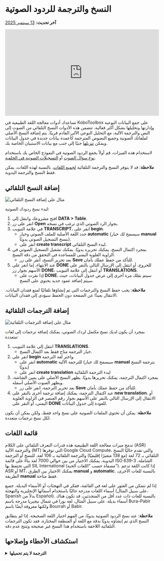 # النسخ والترجمة للردود الصوتية
**آخر تحديث:** <a href="https://github.com/kobotoolbox/docs/blob/81ea68d620feb190d5829be9521d3f913e88de91/source/transcription-translation.md" class="reference">13 سبتمبر 2025</a>

<iframe src="https://www.youtube.com/embed/vefmH9JzJTU?si=8aF_U8M6BAft9kRr" style="width: 100%; aspect-ratio: 16 / 9; height: auto; border: 0;" title="YouTube video player" frameborder="0" allow="accelerometer; autoplay; clipboard-write; encrypted-media; gyroscope; picture-in-picture; web-share" allowfullscreen></iframe>

تساعدك أدوات معالجة اللغة الطبيعية في KoboToolbox على جمع البيانات النوعية وإدارتها وتحليلها بشكل أكثر فعالية. تتضمن هذه الأدوات النسخ التلقائي من الصوت إلى النص والترجمة الآلية، مع التحليل النوعي الآلي القادم قريبًا. يتم إضافة النسخ الأصلي لملفاتك الصوتية وجميع النصوص المترجمة كأعمدة بيانات جديدة في جدول البيانات ويمكن [تنزيلها](https://support.kobotoolbox.org/export_download.html) جنبًا إلى جنب مع بيانات الاستبيان الخاصة بك.

لاستخدام هذه الميزات، قم أولاً بجمع الردود الصوتية في النموذج الخاص بك باستخدام [نوع سؤال الصوت](https://support.kobotoolbox.org/photo_audio_video_file.html) أو [التسجيلات الصوتية في الخلفية](https://support.kobotoolbox.org/recording-interviews.html).


<p class="note">
    <strong>ملاحظة</strong>: قد لا يتوفر النسخ والترجمة التلقائية <a href="#language-list">لجميع اللغات</a>. بالنسبة لهذه اللغات، يمكن فقط النسخ والترجمة اليدوية.
</p>

## إضافة النسخ التلقائي

![مثال على إضافة النسخ التلقائي](images/transcription_translation/transcription.png)

لبدء نسخ ردودك الصوتية:

1. افتح مشروعك وانتقل إلى **DATA > Table**.
2. انقر على زر **Open** بجوار الرد الصوتي الذي ترغب في نسخه.
3. في علامة التبويب **TRANSCRIPT**، انقر على **begin**.
    - حدد اللغة الأصلية للملف الصوتي وخيار **automatic** (سيسمح لك خيار **manual** بنسخ التسجيل الصوتي يدويًا).
    - انقر على **create transcript** لبدء النسخ التلقائي.
4. بمجرد اكتمال النسخ، يمكنك تحريره يدويًا. يمكنك تشغيل التسجيل الصوتي في الزاوية العلوية اليمنى للمساعدة في التحقق من دقة النسخ.
    - بعد تحرير النسخ، انقر على زر **Save** للتأكد من حفظ عملك بأمان.
5. عند الانتهاء، إما انقر على **DONE** للخروج، أو انتقل إلى الإرسال التالي بالنقر على الأسهم بجوار زر **DONE**، أو انتقل إلى علامة التبويب **TRANSLATIONS**.
    - إذا نقرت على **DONE**، سيتم نقلك مرة أخرى إلى عرض جدول البيانات، حيث سيتم إضافة عمود جديد يحتوي على النسخ.

<p class="note">
    <strong>ملاحظة</strong>: يجب حفظ النسخ والترجمات التي تم إنشاؤها تلقائيًا لمنع فقدان البيانات. الانتقال بعيدًا عن الصفحة دون الحفظ سيؤدي إلى فقدان البيانات.
</p>

## إضافة الترجمات التلقائية

![مثال على إضافة الترجمات التلقائية](images/transcription_translation/translation.png)

بمجرد أن يكون لديك نسخ مكتمل لردك الصوتي، يمكنك إضافة ترجمات إلى لغات متعددة:

1. انتقل إلى علامة التبويب **TRANSLATIONS**.
    - خيار الترجمة متاح فقط بعد اكتمال النسخ.
2. انقر على **begin** واختر لغة الترجمة.
    - انقر على **automatic** للترجمة الآلية (سيسمح لك خيار **manual** بترجمة النسخ يدويًا)
    - انقر على **create translation** لبدء الترجمة التلقائية
3. بمجرد اكتمال الترجمة، يمكنك تحريرها يدويًا. يظهر النسخ الأصلي على يمين الشاشة، ويظهر الصوت الأصلي أسفله.
    - بعد تحرير الترجمة، انقر على زر **Save** للتأكد من حفظ عملك بأمان.
4. عند اكتمال الترجمة، يمكنك إضافة ترجمة أخرى بالنقر على <i class="k-icon-plus"></i> **new translation**، أو الانتقال إلى الإرسال التالي بالنقر على الأسهم بجوار رقم العنصر في الزاوية العلوية اليمنى، أو النقر على **DONE** للعودة إلى جدول البيانات.

<p class="note">
    <strong>ملاحظة</strong>: يمكن أن تحتوي الملفات الصوتية على نسخ واحد فقط، ولكن يمكن أن يكون لكل نسخ ترجمات متعددة.
</p>

## قائمة اللغات

تدمج ميزات معالجة اللغة الطبيعية هذه قدرات التعرف التلقائي على الكلام (ASR) والترجمة الآلية (MT) التي توفرها Google Cloud Compute، والتي تقدم حاليًا النسخ التلقائي بـ 72 لغة (مع 138 متغيرًا إقليميًا) والترجمة التلقائية بـ 106 لغة. للنسخ أو الترجمة اليدوية، يمكنك الاختيار من بين حوالي 7000 لغة بناءً على قائمة ISO 639-3 الشاملة، التي تحتفظ بها SIL International (مصفاة حسب "اللغات الحية"). إذا كانت اللغة تدعم ASR أو MT، يمكنك الاختيار بين الطرق **manual** و **automatic**. بالنسبة للغات الأخرى، الطريقة **manual** فقط متاحة.

إذا لم تتمكن من العثور على لغة في القائمة، ففكر في التهجئات أو الأسماء البديلة. جميع أسماء اللغات مدرجة حاليًا باستخدام أسمائها الإنجليزية والتهجئة (على سبيل المثال، Spanish بدلاً من Español). بالنسبة للغات ذات عدد أقل من المتحدثين، قد تكون هناك أسماء بديلة. على سبيل المثال، لغة بورا في شمال نيجيريا مدرجة باسم Bura-Pabir ولكنها معروفة أيضًا باسم Bourrah أو Babir.

<p class="note">
    <strong>ملاحظة</strong>: عند نسخ الردود الصوتية يدويًا، من المهم اختيار اللغة الصحيحة. إذا لم يتطابق النسخ الذي تم إنشاؤه يدويًا بدقة مع اللغة أو المنطقة المختارة، فقد تكون الترجمات التلقائية اللاحقة باستخدام هذا النسخ غير صحيحة وتنتج عدم دقة.
</p>

## استكشاف الأخطاء وإصلاحها

<details>
    <summary><strong>الترجمة لا يتم تحميلها</strong></summary>
    في بعض الأحيان، قد تتعطل الترجمة الثانية مع أيقونة التحميل. إذا حدث ذلك، قم بتحديث الصفحة، ويجب أن تظهر الترجمة. هذه مشكلة نعمل على إصلاحها.
</details>